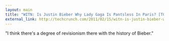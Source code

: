 ```yaml
---
layout: main
title: "WITN: Is Justin Bieber Why Lady Gaga Is Pantsless In Paris? [TCTV]"
external_link: http://techcrunch.com/2011/02/15/witn-is-justin-bieber-why-lady-gaga-is-pantsless-in-paris/
---
```

"I think there's a degree of revisionism there with the history of Bieber."


